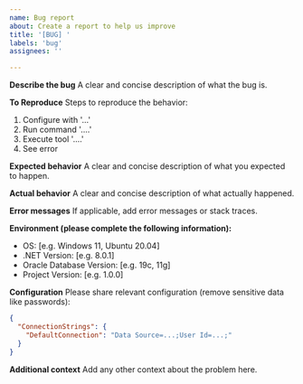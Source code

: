 ```yaml
---
name: Bug report
about: Create a report to help us improve
title: '[BUG] '
labels: 'bug'
assignees: ''

---
```


**Describe the bug**
A clear and concise description of what the bug is.

**To Reproduce**
Steps to reproduce the behavior:
1. Configure with '...'
2. Run command '....'
3. Execute tool '....'
4. See error

**Expected behavior**
A clear and concise description of what you expected to happen.

**Actual behavior**
A clear and concise description of what actually happened.

**Error messages**
If applicable, add error messages or stack traces.

**Environment (please complete the following information):**
 - OS: [e.g. Windows 11, Ubuntu 20.04]
 - .NET Version: [e.g. 8.0.1]
 - Oracle Database Version: [e.g. 19c, 11g]
 - Project Version: [e.g. 1.0.0]

**Configuration**
Please share relevant configuration (remove sensitive data like passwords):
```json
{
  "ConnectionStrings": {
    "DefaultConnection": "Data Source=...;User Id=...;"
  }
}
```

**Additional context**
Add any other context about the problem here.
